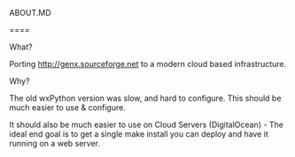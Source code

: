 ABOUT.MD

====

What? 

Porting http://genx.sourceforge.net to a modern cloud based infrastructure.

Why?

The old wxPython version was slow, and hard to configure.
This should be much easier to use & configure.

It should also be much easier to use on Cloud Servers (DigitalOcean) -
The ideal end goal is to get a single make install you can deploy and have it running on a web server.

